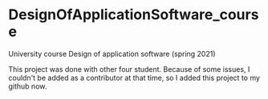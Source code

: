# DesignOfApplicationSoftware_course
 University course Design of application software (spring 2021)

 This project was done with other four student. Because of some issues, I couldn't be added as a contributor at that time, so I added this project to my github now.
